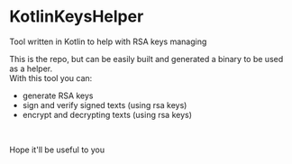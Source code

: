 # KotlinKeysHelper
Tool written in Kotlin to help with RSA keys managing

This is the repo, but can be easily built and generated a binary to be used as a helper. <br />
With this tool you can:
* generate RSA keys
* sign and verify signed texts (using rsa keys)
* encrypt and decrypting texts (using rsa keys)
<br />

Hope it'll be useful to you

